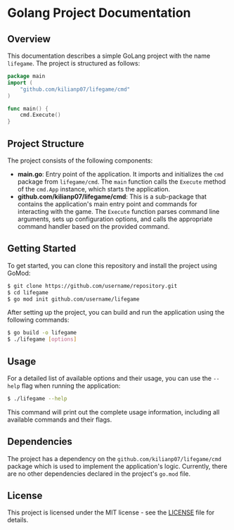  # Golang Project Documentation

## Overview
This documentation describes a simple GoLang project with the name `lifegame`. The project is structured as follows:

```go
package main
import (
	"github.com/kilianp07/lifegame/cmd"
)

func main() {
	cmd.Execute()
}
```

## Project Structure
The project consists of the following components:
- **main.go**: Entry point of the application. It imports and initializes the `cmd` package from `lifegame/cmd`. The `main` function calls the `Execute` method of the `cmd.App` instance, which starts the application.
- **github.com/kilianp07/lifegame/cmd**: This is a sub-package that contains the application's main entry point and commands for interacting with the game. The `Execute` function parses command line arguments, sets up configuration options, and calls the appropriate command handler based on the provided command.

## Getting Started
To get started, you can clone this repository and install the project using GoMod:
```sh
$ git clone https://github.com/username/repository.git
$ cd lifegame
$ go mod init github.com/username/lifegame
```

After setting up the project, you can build and run the application using the following commands:
```sh
$ go build -o lifegame
$ ./lifegame [options]
```

## Usage
For a detailed list of available options and their usage, you can use the `--help` flag when running the application:
```sh
$ ./lifegame --help
```

This command will print out the complete usage information, including all available commands and their flags.

## Dependencies
The project has a dependency on the `github.com/kilianp07/lifegame/cmd` package which is used to implement the application's logic. Currently, there are no other dependencies declared in the project's `go.mod` file.

## License
This project is licensed under the MIT license - see the [LICENSE](LICENSE) file for details.

